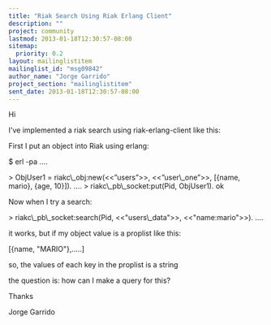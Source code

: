 ```yaml
---
title: "Riak Search Using Riak Erlang Client"
description: ""
project: community
lastmod: 2013-01-18T12:30:57-08:00
sitemap:
  priority: 0.2
layout: mailinglistitem
mailinglist_id: "msg09842"
author_name: "Jorge Garrido"
project_section: "mailinglistitem"
sent_date: 2013-01-18T12:30:57-08:00
---
```



Hi 

I've implemented a riak search using riak-erlang-client like this:

First I put an object into Riak using erlang:

 $ erl -pa ....
 
 &gt; ObjUser1 = riakc\\_obj:new(&lt;&lt;”users”&gt;&gt;, &lt;&lt;”user\\_one”&gt;&gt;, [{name, mario}, 
{age, 10}]).
 ....
 &gt; riakc\\_pb\\_socket:put(Pid, ObjUser1).
 ok

Now when I try a search:

 &gt; riakc\\_pb\\_socket:search(Pid, &lt;&lt;"users\\_data"&gt;&gt;, &lt;&lt;"name:mario"&gt;&gt;).
 ....

it works, but if my object value is a proplist like this:

 [{name, "MARIO"},.....]

so, the values of each key in the proplist is a string

the question is: how can I make a query for this?

Thanks

Jorge Garrido

